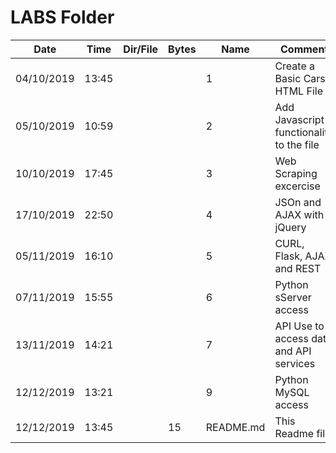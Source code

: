 # LABS Folder

|Date        |Time     |Dir/File    |Bytes|Name    |Comment                                 |
|------------|---------|------------|---|----------|----------------------------------------|
|04/10/2019  |13:45    |<DIR>       |   |1         |Create a Basic Cars HTML File           |
|05/10/2019  |10:59    |<DIR>       |   |2         |Add Javascript functionality to the file|
|10/10/2019  |17:45    |<DIR>       |   |3         |Web Scraping excercise                  |
|17/10/2019  |22:50    |<DIR>       |   |4         |JSOn and AJAX with jQuery               |
|05/11/2019  |16:10    |<DIR>       |   |5         |CURL, Flask, AJAX and REST              |
|07/11/2019  |15:55    |<DIR>       |   |6         |Python sServer access                   |
|13/11/2019  |14:21    |<DIR>       |   |7         |API Use to access data and API services |
|12/12/2019  |13:21    |<DIR>       |   |9         |Python MySQL access                     |
|12/12/2019  |13:45    |            |15 |README.md |This Readme file                        |
